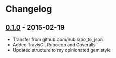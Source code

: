 # Changelog

## [0.1.0](https://github.com/webhippie/po_to_json/releases/tag/v0.1.0) - 2015-02-19

* Transfer from github.com/nubis/po_to_json
* Added TravisCI, Rubocop and Coveralls
* Updated structure to my opinionated gem style
